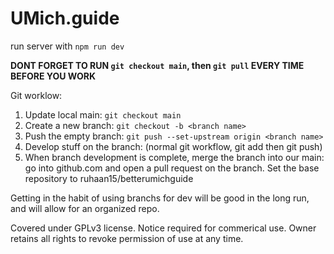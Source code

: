 # UMich.guide 


run server with `npm run dev`

**DONT FORGET TO RUN `git checkout main`, then `git pull` EVERY TIME BEFORE YOU WORK**

Git worklow:
1. Update local main: `git checkout main`
2. Create a new branch: `git checkout -b <branch name>`
3. Push the empty branch: `git push --set-upstream origin <branch name>`
4. Develop stuff on the branch: (normal git workflow, git add then git push)
5. When branch development is complete, merge the branch into our main: go into github.com and open a pull request on the branch. Set the base repository to ruhaan15/betterumichguide

Getting in the habit of using branchs for dev will be good in the long run, and will allow for an organized repo.
  
Covered under GPLv3 license. Notice required for commerical use. Owner retains all rights to revoke permission of use at any time.
